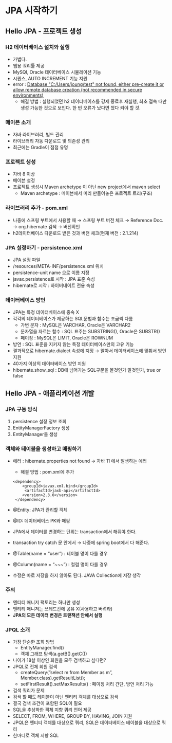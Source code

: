 # JPA 시작하기

## Hello JPA - 프로젝트 생성

### H2 데이터베이스 설치와 실행

- 가볍다.
- 웹용 쿼리툴 제공
- MySQl, Oracle 데이터베이스 시뮬레이션 기능
- 시퀀스, AUTO INCREMENT 기능 지원
- error : [Database "C:/Users/joung/test" not found, either pre-create it or allow remote database creation (not recommended in secure environments)](http://39.115.231.15:8082/login.do?jsessionid=b6cd2aabcb4aadce5916ea3467bfdc35#)
    - 해결 방법 : 실행되었던 h2 데이터베이스를 강제 종료후 재실행, 최초 접속 때만 생성 가능한 것으로 보인다. 한 번 오류가 났다면 껐다 켜야 할 것.

### 메이븐 소개

- 자바 라이브러리, 빌드 관리
- 라이브러리 자동 다운로드 및 의존성 관리
- 최근에는 Gradle이 점점 유명

### 프로젝트 생성

- 자바 8 이상
- 메이븐 설정
- 프로젝트 생성시 Maven archetype 이 아닌 new project에서 maven select
    - Maven archetype : 메이븐에서 미리 만들어놓은 프로젝트 트리(구조)

### 라이브러리 추가 - pom.xml

- 나중에 스프링 부트에서 사용할 때 → 스프링 부트 버전 체크 → Reference Doc. → org.hibernate 검색 → 버전확인
- h2데이터베이스 다운로드 받은 것과 버전 체크(현재 버전 : 2.1.214)

### JPA 설정하기 - persistence.xml

- JPA 설정 파일
- /resources/META-INF/persistence.xml 위치
- persistence-unit name 으로 이름 지정
- javax.persistence로 시작 : JPA 표준 속성
- hibernate로 시작 : 하이버네이트 전용 속성

### 데이터베이스 방언

- JPA는 특정 데이터베이스에 종속 X
- 각각의 데이터베이스가 제공하는 SQL문법과 함수는 조금씩 다름
    - 가변 문자 : MySQL은 VARCHAR, Oracle은 VARCHAR2
    - 문자열을 자르는 함수 : SQL 표주는 SUBSTRING(), Oracle은 SUBSTR()
    - 페이징 : MySQL은 LIMIT, Oracle은 ROWNUM
- 방언 : SQL 표준을 지키지 않는 특정 데이터베이스만의 고유 기능
- 결과적으로 hibernate.dialect 속성에 지정 → 알아서 데이터베이스에 맞춰서 방언 지원
- 40가지 이상의 데이터베이스 방언 지원
- hibernate.show_sql : DB에 넘어가는 SQL구문을 볼것인가 말것인가, true or false

## Hello JPA - 애플리케이션 개발

### JPA 구동 방식

1. persistence 설정 정보 조회
2. EntityManagerFactory 생성
3. EntityManager들 생성

### 객체와 테이블을 생성하고 매핑하기

- 에러 : hibernate.properties not found → 자바 11 에서 발생하는 에러
    - 해결 방법 :  pom.xml에 추가
    
    ```
    <dependency>
        <groupId>javax.xml.bind</groupId>
         <artifactId>jaxb-api</artifactId>
        <version>2.3.0</version>
     </dependency>
    ```
    
- @Entity: JPA가 관리할 객체
- @ID: 데이터베이스 PK와 매핑
- JPA에서 데이터를 변경하는 단위는 transaction에서 해줘야 한다.
- transaction try catch 문 안에서 → 나중에 spring boot에서 다 해준다.
- @Table(name = “user”) : 테이블 명이 다를 경우
- @Column(name = “~~~”) : 컬럼 명이 다를 경우
- 수정은 따로 저장을 하지 않아도 된다. JAVA Collection에 저장 생각

### 주의

- 엔티티 매니저 팩토리는 하나만 생성
- 엔티티 매니저는 쓰레드간에 공유 X(사용하고 버려라)
- **JPA의 모든 데이터 변경은 트랜잭션 안에서 실행**

### JPQL 소개

- 가장 단순한 조회 방법
    - EntityManager.find()
    - 객체 그래프 탐색(a.getB().getC())
- 나이가 18살 이상인 회원을 모두 검색하고 싶다면?
- JPQL로 전체 회원 검색
    - createQuery(”select m from Member as m”, Member.class).getResultList();
    - setFirstResult().setMaxResults() : 페이징 처리 간단, 방언 처리 가능
- 검색 쿼리가 문제
- 검색 할 때도 테이블이 아닌 엔티티 객체를 대상으로 검색
- 결국 검색 조건이 포함된 SQL이 필요
- SQL을 추상화한 객체 지향 쿼리 언어 제공
- SELECT, FROM, WHERE, GROUP BY, HAVING, JOIN 지원
- JPQL은 엔티티 객체를 대상으로 쿼리, SQL은 데이터베이스 테이블을 대상으로 쿼리
- 한마디로 객체 지향 SQL